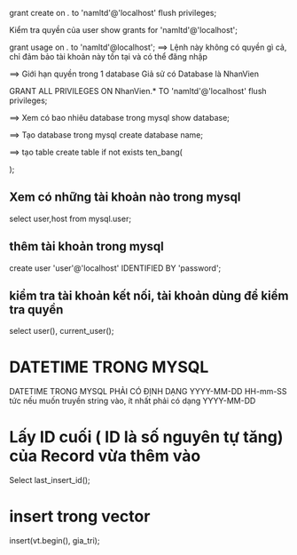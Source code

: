 grant create on *.* to 'namltd'@'localhost'
flush privileges;


Kiểm tra quyền của user
show grants for 'namltd'@'localhost'; 


grant usage on *.* to 'namltd'@localhost'; 
==> Lệnh này không có quyền gì cả, chỉ đảm bảo tài khoản này tồn tại và có thể đăng nhập


==> Giới hạn quyền trong 1 database
Giả sử có Database là NhanVien 

GRANT ALL PRIVILEGES ON NhanVien.* TO 'namltd'@'localhost' 
flush privileges;

==> Xem có bao nhiêu database trong mysql
show database; 

==> Tạo database trong mysql
create database name;

==> tạo table 
create table if not exists ten_bang(
	
); 


## Xem có những tài khoản nào trong mysql
select user,host from mysql.user;

## thêm tài khoản trong mysql
create user 'user'@'localhost' IDENTIFIED BY 'password';

## kiểm tra tài khoản kết nối, tài khoản dùng để kiểm tra quyền
select user(), current_user(); 

# DATETIME TRONG MYSQL
DATETIME TRONG MYSQL PHẢI CÓ ĐỊNH DẠNG YYYY-MM-DD HH-mm-SS
tức nếu muốn truyền string vào, ít nhất phải có dạng YYYY-MM-DD


# Lấy ID cuối ( ID là số nguyên tự tăng) của Record vừa thêm vào
Select last_insert_id(); 


# insert trong vector
insert(vt.begin(), gia_tri); 